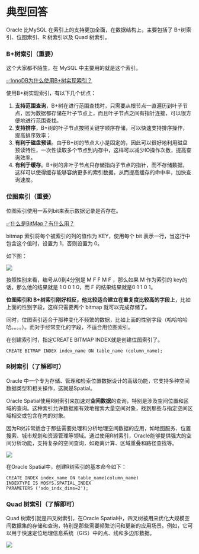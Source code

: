# 典型回答


Oracle 比MySQL 在索引上的支持更加全面，在数据结构上，主要包括了 B+树索引、位图索引、R 树索引以及 Quad 树索引。



### B+树索引（重要）


这个大家都不陌生，在 MySQL 中主要用的就是这个索引。



[✅InnoDB为什么使用B+树实现索引？](https://www.yuque.com/hollis666/qyhor6/uh3cy1)



使用B+树实现索引，有以下几个优点：



1. **支持范围查询**，B+树在进行范围查找时，只需要从根节点一直遍历到叶子节点，因为数据都存储在叶子节点上，而且叶子节点之间有指针连接，可以很方便地进行范围查找。
2. **支持排序**，B+树的叶子节点按照关键字顺序存储，可以快速支持排序操作，提高排序效率；
3. **有利于磁盘预读**。由于B+树的节点大小是固定的，因此可以很好地利用磁盘预读特性，一次性读取多个节点到内存中，这样可以减少IO操作次数，提高查询效率。
4. **有利于缓存**。B+树的非叶子节点只存储指向子节点的指针，而不存储数据，这样可以使得缓存能够容纳更多的索引数据，从而提高缓存的命中率，加快查询速度。



### 位图索引（重要）


位图索引使用一系列bit来表示数据记录是否存在。



[✅什么是BitMap？有什么用？](https://www.yuque.com/hollis666/qyhor6/ntqpq5vzps1bs55z)



bitmap 索引将每个被索引的列的值作为 KEY，使用每个 bit 表示一行，当这行中包含这个值时，设置为 1，否则设置为 0。



如下图：

![](https://cdn.nlark.com/yuque/0/2024/png/5378072/1717822245471-f9e62e6a-91e7-42b3-a6dd-375efda16a07.png)



按照性别来看，编号从0到4分别是 M F F M F ，那么如果 M 作为索引的 key的话，那么他的结果就是 1 0 0 1 0，而 F 的结果结果就是0 1 1 0 1。



**位图索引和 B+树索引刚好相反，他比较适合建立在重复度比较高的字段上**，比如上面的性别字段，这样只需要两个 bitmap 就可以完成存储了。



同时，位图索引适合于那种变化不频繁的数据，比如上面的性别字段（哈哈哈哈哈。。。。）。而对于经常变化的字段，不适合用位图索引。



在创建索引时，指定CREATE BITMAP INDEX就是创建位图索引了。

```plain
CREATE BITMAP INDEX index_name ON table_name (column_name);
```

### 
### R树索引（了解即可）


Oracle 中一个专为存储、管理和检索位置数据设计的高级功能，它支持多种空间数据类型和相关操作，这就是Spatial。

<font style="color:rgb(13, 13, 13);"></font>

Oracle Spatial使用R树索引来加速对**空间数据**的查询，特别是涉及空间位置和区域的查询。这种索引允许数据库有效地搜索大量空间对象，找到那些与指定空间区域相交或包含在内的对象。



因为R树非常适合于那些需要处理和分析地理空间数据的应用，如地图服务、位置搜索、城市规划和资源管理等领域。通过使用R树索引，Oracle能够提供强大的空间分析功能，支持复杂的空间查询，如距离计算、区域重叠和路径查找等。



![](https://cdn.nlark.com/yuque/0/2024/png/5378072/1717823175633-55264274-c5e0-4e58-b722-f8d584e4501a.png)



在Oracle Spatial中，创建R树索引的基本命令如下：

```plain
CREATE INDEX index_name ON table_name(column_name) 
INDEXTYPE IS MDSYS.SPATIAL_INDEX 
PARAMETERS ('sdo_indx_dims=2');
```



### Quad 树索引（了解即可）


Quad 树索引就是四叉树索引，在Oracle Spatial中，四叉树被用来优化大规模空间数据集的存储和查询，特别是那些需要频繁访问和更新的应用场景。例如，它可以用于快速定位地理信息系统（GIS）中的点、线和多边形数据。



![](https://cdn.nlark.com/yuque/0/2024/png/5378072/1717823350977-1c806d64-7442-4aed-94b2-275cf76f58f6.png)



